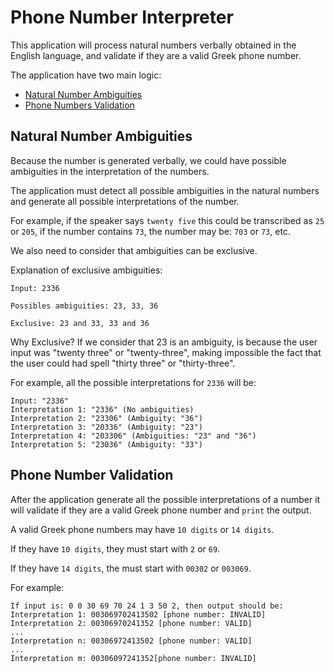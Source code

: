 # Phone Number Interpreter

This application will process natural numbers verbally obtained in the English language, and validate if they are a valid Greek phone number.

The application have two main logic:

* [Natural Number Ambiguities](#natural-number-ambiguities)
* [Phone Numbers Validation](#phone-number-validation)

## Natural Number Ambiguities

Because the number is generated verbally, we could have possible ambiguities in the interpretation of the numbers.

The application must detect all possible ambiguities in the natural numbers and generate all possible interpretations of the number.

For example, if the speaker says `twenty five` this could be transcribed as `25` or `205`, if the number contains `73`, the number may be: `703` or `73`, etc.

We also need to consider that ambiguities can be exclusive.

Explanation of exclusive ambiguities:

```
Input: 2336

Possibles ambiguities: 23, 33, 36

Exclusive: 23 and 33, 33 and 36
```

Why Exclusive? If we consider that 23 is an ambiguity, is because the user input was "twenty three" or "twenty-three", making impossible the fact that the user could had spell "thirty three" or "thirty-three".

For example, all the possible interpretations for `2336` will be:

```
Input: "2336"
Interpretation 1: "2336" (No ambiguities)
Interpretation 2: "23306" (Ambiguity: "36")
Interpretation 3: "20336" (Ambiguity: "23")
Interpretation 4: "203306" (Ambiguities: "23" and "36")
Interpretation 5: "23036" (Ambiguity: "33")
```

## Phone Number Validation

After the application generate all the possible interpretations of a number it will validate if they are a valid Greek phone number and `print` the output.

A valid Greek phone numbers may have `10 digits` or `14 digits`.

If they have `10 digits`, they must start with `2` or `69`.

If they have `14 digits`, the must start with `00302` or `003069`.

For example:

```
If input is: 0 0 30 69 70 24 1 3 50 2, then output should be:
Interpretation 1: 003069702413502 [phone number: INVALID]
Interpretation 2: 00306970241352 [phone number: VALID]
...
Interpretation n: 00306972413502 [phone number: VALID]
...
Interpretation m: 00306097241352[phone number: INVALID]
```
